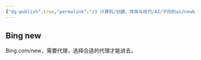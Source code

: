 ```yaml
---
{"dg-publish":true,"permalink":"/3 计算机/创建、效率与技巧/AI/不同的ai/newbing/newbing/","title":"newbing","tags":["category/AI"]}
---
```



## Bing new
Bing.com/new，需要代理，选择合适的代理才能进去。